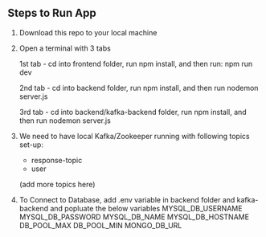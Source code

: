 

## Steps to Run App

1) Download this repo to your local machine

2) Open a terminal with 3 tabs

	1st tab - cd into frontend folder, run npm install, and then run: npm run dev
	
	2nd tab - cd into backend folder, run npm install, and then run nodemon server.js
	
	3rd tab - cd into backend/kafka-backend folder, run npm install, and then run nodemon server.js
	
 
 3) We need to have local Kafka/Zookeeper running with following topics set-up: 
 
 	- response-topic
	- user
	
	(add more topics here)

 4) To Connect to Database, add .env variable in backend folder and kafka-backend and popluate the below variables
	MYSQL_DB_USERNAME
	MYSQL_DB_PASSWORD
	MYSQL_DB_NAME
	MYSQL_DB_HOSTNAME
	DB_POOL_MAX
	DB_POOL_MIN
	MONGO_DB_URL
